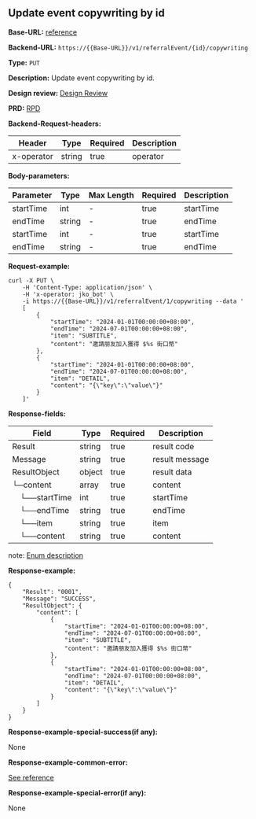 #
## Update event copywriting by id

**Base-URL:** [reference](https://jkopay.atlassian.net/wiki/spaces/RD4/pages/53215233/jkopay-referral-svc+Base-URL+reference)

**Backend-URL:** `https://{{Base-URL}}/v1/referralEvent/{id}/copywriting`

**Type:** `PUT`

**Description:** Update event copywriting by id.

**Design review:** [Design Review](https://jkopay.atlassian.net/wiki/spaces/RD4/pages/33424007/referral+code+Design+Review)

**PRD:** [RPD](https://jkopay.atlassian.net/wiki/spaces/PM/pages/29687846)

**Backend-Request-headers:**

| Header     | Type   | Required | Description |
|------------|--------|----------|-------------|
| x-operator | string | true     | operator    |

**Body-parameters:**

| Parameter | Type   | Max Length | Required | Description |
|-----------|--------|------------|----------|-------------|
| startTime | int    | -          | true     | startTime   |
| endTime   | string | -          | true     | endTime     |
| startTime | int    | -          | true     | startTime   |
| endTime   | string | -          | true     | endTime     |

**Request-example:**
```
curl -X PUT \
    -H 'Content-Type: application/json' \
    -H 'x-operator: jko_bot' \
    -i https://{{Base-URL}}/v1/referralEvent/1/copywriting --data '
    [
        {
            "startTime": "2024-01-01T00:00:00+08:00",
            "endTime": "2024-07-01T00:00:00+08:00",
            "item": "SUBTITLE",
            "content": "邀請朋友加入獲得 $%s 街口幣"
        },
        {
            "startTime": "2024-01-01T00:00:00+08:00",
            "endTime": "2024-07-01T00:00:00+08:00",
            "item": "DETAIL",
            "content": "{\"key\":\"value\"}"
        }
    ]'
```

**Response-fields:**

| Field              | Type   | Required | Description    |
|--------------------|--------|----------|----------------|
| Result             | string | true     | result code    |
| Message            | string | true     | result message |
| ResultObject       | object | true     | result data    |
| └─content          | array  | true     | content        |
| &emsp;└──startTime | int    | true     | startTime      |
| &emsp;└──endTime   | string | true     | endTime        |
| &emsp;└──item      | string | true     | item           |
| &emsp;└──content   | string | true     | content        |

note: [Enum description](https://enum_place)

**Response-example:**
```
{
    "Result": "0001",
    "Message": "SUCCESS",
    "ResultObject": {
        "content": [
            {
                "startTime": "2024-01-01T00:00:00+08:00",
                "endTime": "2024-07-01T00:00:00+08:00",
                "item": "SUBTITLE",
                "content": "邀請朋友加入獲得 $%s 街口幣"
            },
            {
                "startTime": "2024-01-01T00:00:00+08:00",
                "endTime": "2024-07-01T00:00:00+08:00",
                "item": "DETAIL",
                "content": "{\"key\":\"value\"}"
            }
        ]
    }
}
```

**Response-example-special-success(if any):**

None

**Response-example-common-error:**

[See reference](https://jkopay.atlassian.net/wiki/spaces/RD4/pages/29852060/jkopay-app-svc+result+code)

**Response-example-special-error(if any):**

None